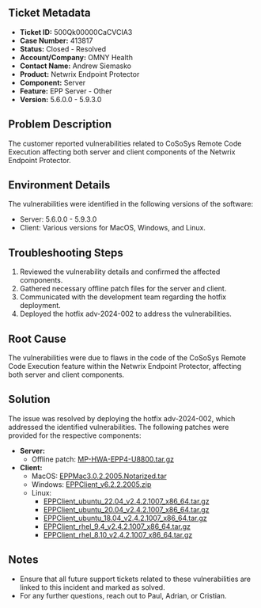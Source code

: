 ## Ticket Metadata
- **Ticket ID:** 500Qk00000CaCVCIA3
- **Case Number:** 413817
- **Status:** Closed - Resolved
- **Account/Company:** OMNY Health
- **Contact Name:** Andrew Siemasko
- **Product:** Netwrix Endpoint Protector
- **Component:** Server
- **Feature:** EPP Server - Other
- **Version:** 5.6.0.0 - 5.9.3.0

## Problem Description
The customer reported vulnerabilities related to CoSoSys Remote Code Execution affecting both server and client components of the Netwrix Endpoint Protector.

## Environment Details
The vulnerabilities were identified in the following versions of the software:
- Server: 5.6.0.0 - 5.9.3.0
- Client: Various versions for MacOS, Windows, and Linux.

## Troubleshooting Steps
1. Reviewed the vulnerability details and confirmed the affected components.
2. Gathered necessary offline patch files for the server and client.
3. Communicated with the development team regarding the hotfix deployment.
4. Deployed the hotfix adv-2024-002 to address the vulnerabilities.

## Root Cause
The vulnerabilities were due to flaws in the code of the CoSoSys Remote Code Execution feature within the Netwrix Endpoint Protector, affecting both server and client components.

## Solution
The issue was resolved by deploying the hotfix adv-2024-002, which addressed the identified vulnerabilities. The following patches were provided for the respective components:
- **Server:** 
  - Offline patch: [MP-HWA-EPP4-U8800.tar.gz](https://download.endpointprotector.com/offline_patches/MP-HWA-EPP4-U8800.tar.gz)
- **Client:** 
  - MacOS: [EPPMac3.0.2.2005.Notarized.tar](https://download.endpointprotector.com/custom_agent/EppClientVulnerability/EPPMac3.0.2.2005.Notarized.tar)
  - Windows: [EPPClient_v6.2.2.2005.zip](https://download.endpointprotector.com/custom_agent/EppClientVulnerability/EPPClient_v6.2.2.2005.zip)
  - Linux: 
    - [EPPClient_ubuntu_22.04_v2.4.2.1007_x86_64.tar.gz](https://download.endpointprotector.com/linux_agent/EppClientVulnerability/EPPClient_ubuntu_22.04_v2.4.2.1007_x86_64.tar.gz)
    - [EPPClient_ubuntu_20.04_v2.4.2.1007_x86_64.tar.gz](https://download.endpointprotector.com/linux_agent/EppClientVulnerability/EPPClient_ubuntu_20.04_v2.4.2.1007_x86_64.tar.gz)
    - [EPPClient_ubuntu_18.04_v2.4.2.1007_x86_64.tar.gz](https://download.endpointprotector.com/linux_agent/EppClientVulnerability/EPPClient_ubuntu_18.04_v2.4.2.1007_x86_64.tar.gz)
    - [EPPClient_rhel_9.4_v2.4.2.1007_x86_64.tar.gz](https://download.endpointprotector.com/linux_agent/EppClientVulnerability/EPPClient_rhel_9.4_v2.4.2.1007_x86_64.tar.gz)
    - [EPPClient_rhel_8.10_v2.4.2.1007_x86_64.tar.gz](https://download.endpointprotector.com/linux_agent/EppClientVulnerability/EPPClient_rhel_8.10_v2.4.2.1007_x86_64.tar.gz)

## Notes
- Ensure that all future support tickets related to these vulnerabilities are linked to this incident and marked as solved.
- For any further questions, reach out to Paul, Adrian, or Cristian.